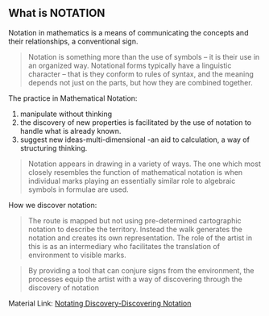 ## What is NOTATION

Notation in mathematics is a means of communicating the concepts and their relationships, a conventional sign.

>Notation is something more than the use of symbols – it is their use in an organized way. Notational forms typically have a linguistic character – that is they conform to rules of syntax, and the meaning depends not just on the parts, but how they are combined together.

The practice in Mathematical Notation:
   1. manipulate without thinking
   2. the discovery of new properties is facilitated by the use of notation to handle what is already known.
   3. suggest new ideas-multi-dimensional -an aid to calculation, a way of structuring thinking.

>Notation appears in drawing in a variety of ways. The one which most closely resembles the function of mathematical notation is when individual marks playing an essentially similar role to algebraic symbols in formulae are used.

How we discover notation:

>The route is mapped but not using pre-determined cartographic notation to describe the territory. Instead the walk generates the notation and creates its own representation. The role of the artist in this is as an intermediary who facilitates the translation of environment to visible marks.

>By providing a tool that can conjure signs from the environment, the processes equip the artist with a way of discovering through the discovery of notation

Material Link: [Notating Discovery-Discovering Notation](https://1drv.ms/b/s!Ak55tr-1XMS7pUQyWjyRherGv-dp)
